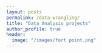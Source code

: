 ```yaml
---
layout: posts
permalink: /data-wrangling/
title: "Data Analysis projects"
author_profile: true
header:
  image: "/images/fort point.png"
---
```




